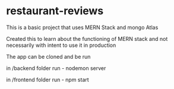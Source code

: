 # restaurant-reviews
This is a basic project that uses MERN Stack and mongo Atlas


Created this to learn about the functioning of MERN stack and not necessarily with intent to use it in production

The app can be cloned and be run

in /backend folder run - nodemon server

in /frontend folder run - npm start
